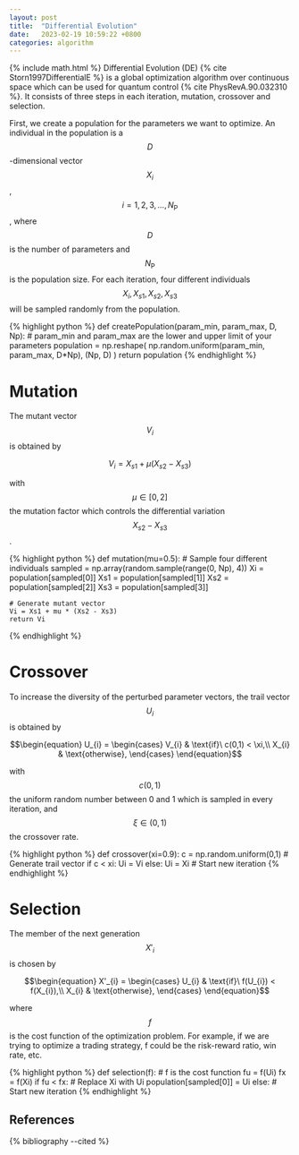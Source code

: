 ```yaml
---
layout: post
title:  "Differential Evolution"
date:   2023-02-19 10:59:22 +0800
categories: algorithm
---
```

{% include math.html %}
Differential Evolution (DE) {% cite Storn1997DifferentialE %} is a global optimization algorithm over continuous space which can be used for quantum control {% cite PhysRevA.90.032310 %}. It consists of three steps in each iteration, mutation, crossover and selection.

First, we create a population for the parameters we want to optimize. An individual in the population is a $$D$$-dimensional vector $$X_{i}$$, $$i=1,2,3,…,N_\text{P}$$, where $$D$$ is the number of parameters and $$N_\text{P}$$ is the population size. For each iteration, four different individuals $$X_{i},X_{s1},X_{s2},X_{s3}$$ will be sampled randomly from the population.

{% highlight python %}
def createPopulation(param_min, param_max, D, Np):
    # param_min and param_max are the lower and upper limit of your parameters
    population = np.reshape( np.random.uniform(param_min, param_max, D*Np), (Np, D) )
    return population
{% endhighlight %}

# Mutation
The mutant vector $$V_{i}$$ is obtained by

$$\begin{equation}
    V_{i} = X_{s1} + \mu (X_{s2} - X_{s3} )
\end{equation}$$

with $$\mu \in [0,2]$$ the mutation factor which controls the differential variation $$X_{s2} - X_{s3}$$.

{% highlight python %}
def mutation(mu=0.5):
    # Sample four different individuals
    sampled = np.array(random.sample(range(0, Np), 4))
    Xi = population[sampled[0]]
    Xs1 = population[sampled[1]]
    Xs2 = population[sampled[2]]
    Xs3 = population[sampled[3]]

    # Generate mutant vector
    Vi = Xs1 + mu * (Xs2 - Xs3)
    return Vi
{% endhighlight %}

# Crossover
To increase the diversity of the perturbed parameter vectors, the trail vector $$U_{i}$$ is obtained by

$$\begin{equation}
    U_{i} = 
    \begin{cases}
        V_{i} & \text{if}\ c(0,1) < \xi,\\
        X_{i} & \text{otherwise},
    \end{cases}
\end{equation}$$

with $$c(0,1)$$ the uniform random number between 0 and 1 which is sampled in every iteration, and $$\xi \in (0,1)$$ the crossover rate.

{% highlight python %}
def crossover(xi=0.9):
    c = np.random.uniform(0,1)
    # Generate trail vector
    if c < xi:
        Ui = Vi
    else:
        Ui = Xi
        # Start new iteration
{% endhighlight %}

# Selection
The member of the next generation $$X'_{i}$$ is chosen by

$$\begin{equation}
    X'_{i} = 
    \begin{cases}
        U_{i} & \text{if}\ f(U_{i}) < f(X_{i}),\\
        X_{i} & \text{otherwise},
    \end{cases}
\end{equation}$$

where $$f$$ is the cost function of the optimization problem. For example, if we are trying to optimize a trading strategy, f could be the risk-reward ratio, win rate, etc.

{% highlight python %}
def selection(f):
    # f is the cost function
    fu = f(Ui)
    fx = f(Xi)
    if fu < fx:
        # Replace Xi with Ui
        population[sampled[0]] = Ui
    else:
        # Start new iteration
{% endhighlight %}



References
----------

{% bibliography --cited %}